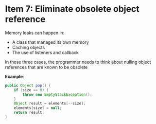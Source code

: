 # Item 7: Eliminate obsolete object reference

Memory leaks can happen in:

- A class that managed its own memory
- Caching objects
- The use of listeners and callback

In those three cases, the programmer needs to think about nulling object references that are known to be obsolete

**Example**:

```java
public Object pop() {
    if (size == 0) {
        throw new EmptyStackException();
    }
    Object result = elements[--size];
    elements[size] = null;
    return result;
}
```